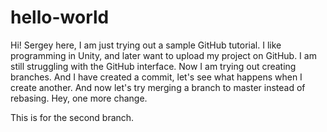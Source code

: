 # hello-world

Hi! Sergey here, I am just trying out a sample GitHub tutorial. I like programming in Unity, and later want to upload my project on GitHub. I am still struggling with the GitHub interface.
Now I am trying out creating branches. And I have created a commit, let's see what happens when I create another. And now let's try merging a branch to master instead of rebasing.
Hey, one more change.

This is for the second branch.